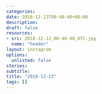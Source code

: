 ```yaml
---
categories:
date: 2018-12-13T00:40:40+00:00
description:
draft: false
resources:
- src: 2018-12-13_00-40-40_UTC.jpg
  name: "header"
layout: instagram
options:
  unlisted: false
stories:
subtitle:
title: "2018-12-13"
tags: []
---
```


 
